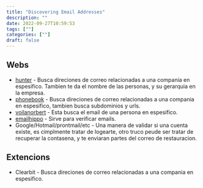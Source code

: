```yaml
---
title: "Discovering Email Addresses"
description: "" 
date: 2022-09-27T10:59:53
tags: [""]
categories: [""]
draft: false
---
```


## Webs

* [hunter](https://hunter.io/) - Busca direciones de correo relacionadas a una compania en espesifico. Tambien te da el nombre de las personas, y su gerarquia en la empresa.
* [phonebook](https://phonebook.cz/) - Busca direciones de correo relacionadas a una compania en espesifico, tambien busca subdominios y urls.
* [voilanorbert](https://www.voilanorbert.com/) - Esta busca el email de una persona en espesifico.
* [emailhippo](https://www.emailhippo.com/) - Sirve para verificar emails.
* Google/Hotmail/prontmail/etc - Una manera de validar si una cuenta existe, es cimplmente tratar de logearte, otro truco peude ser tratar de recuperar la contasena, y te enviaran partes del correo de restauracion.

## Extencions

* Clearbit - Busca direciones de correo relacionadas a una compania en espesifico.
